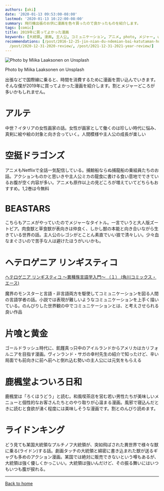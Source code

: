 ```yaml
---
authors: [aki]
date: '2020-01-13 09:53:00-08:00'
lastmod: '2020-01-13 10:22:00-08:00'
summary: 飛行機出張のお供に漫画を色々買ったので良かったものを紹介します。
tags: [comic]
title: 2019年に買ってよかった漫画
keywords: [大統領, 漫画, 主人公, コミュニケーション, アニメ, photo, メジャー, unsplash, 女性, 人間]
recommendations: [/post/2016-12-25-jin-nian-du-ndemian-bai-katutaman-hua-2016nian-bian/,
  /post/2020-12-31-2020-review/, /post/2021-12-31-2021-year-review/]
---
```


![Photo by Miika Laaksonen on Unsplash](https://images.unsplash.com/photo-1531501410720-c8d437636169?ixlib=rb-1.2.1&q=85&fm=jpg&crop=entropy&cs=srgb)

Photo by Miika Laaksonen on Unsplash

出張などで国際線に乗ると、時間を消費するために漫画を買い込んでいきます。そんな僕が2019年に買ってよかった漫画を紹介します。割とメジャーどころが多いかもしれません。

# アルテ

[](https://amzn.to/2FQjYZA)

中世？イタリアの女性画家の話。女性が画家として働くのは珍しい時代に悩み、真剣に絵や絵の対象と向き合っていく。人間模様や主人公の成長が楽しい

# 空挺ドラゴンズ

[](https://amzn.to/2TkW5B5)

アニメもNetflixで全話一気配信している。捕鯨船ならぬ捕龍船の乗組員たちのお話。アクションものかと思いきや主人公ミカの龍食に書ける食い意地でできているお腹が空く内容が多い。アニメも原作以上の見どころが増えていてどちらもおすすめ。1,2巻は今無料

# BEASTARS

[](https://amzn.to/2FPQbzY)

こちらもアニメがやっていたのでメジャーなタイトル。一言でいうと大人版ズートピア。肉食獣と草食獣が表向きは仲良く、しかし獣の本能と向き合いながら生きている世界の話。主人公のレゴシがとことん素直でいい狼で清々しい。少々血なまぐさいので苦手な人は避けたほうがいいかも。

# ヘテロゲニア リンギスティコ

[ヘテロゲニア リンギスティコ ～異種族言語学入門～ （１） (角川コミックス・エース)](https://amzn.to/35Q40Jl)

魔界のモンスターと言語・非言語両方を駆使してコミュニケーションを図る人間の言語学者の話。小説では表現が難しいようなコミュニケーションを上手く描いている。のんびりした世界観の中でコミュニケーションとは、と考えさせられる良い作品

# 片喰と黄金

[](https://amzn.to/3a1zwY6)

ゴールドラッシュ時代に、飢饉真っ只中のアイルランドからアメリカはカリフォルニアを目指す漫画。ヴィンランド・サガの幸村先生の紹介で知ったけど、辛い局面でも前向きに前へ前へと倒れ込む勢いの主人公には元気をもらえる

# 鹿楓堂よついろ日和

[](https://amzn.to/2smiFhF)

鹿楓堂は「ろくほうどう」と読む。和風喫茶店を営む若い男性たちが美味しいメニューと個性的なお客さんたちとのやり取りが心温まる漫画。風邪で寝込んだときに読むと食欲が湧く程度には美味しそうな漫画です。割とのんびり読めます。

# ライドンキング

[](https://amzn.to/35TkSPr)

どう見ても某国大統領なプルチノフ大統領が、突如飛ばされた異世界で様々な獣に乗る(ライドン)する話。劇画タッチの大統領と綿密に書き込まれた獣が送るギャグも多めのアクション漫画。某国では絶対に販売できないという噂もあるが、大統領は強く優しくかっこいい。大統領は強いんだけど、その振る舞いにはいつもいつも腹が捩れる。

---

[Back to home](https://memo.chezo.uno/)